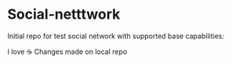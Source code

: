 # Social-netttwork

Initial repo for test social network with supported base capabilities:

I love :coffee:
Changes made on local repo

